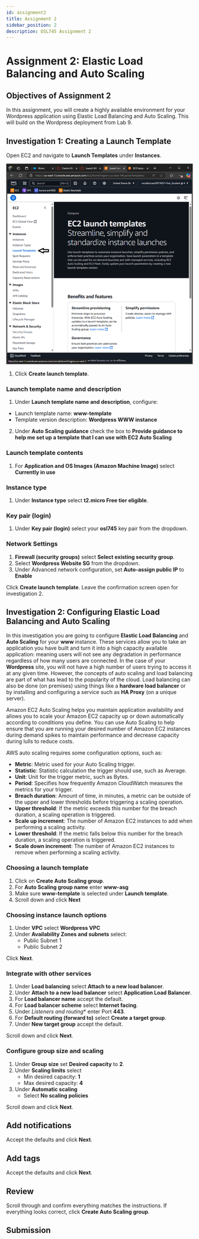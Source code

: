 ```yaml
---
id: assignment2
title: Assignment 2
sidebar_position: 2
description: OSL745 Assignment 2
---
```


# Assignment 2: Elastic Load Balancing and Auto Scaling

## Objectives of Assignment 2

In this assignment, you will create a highly available environment for your Wordpress application using Elastic Load Balancing and Auto Scaling. This will build on the Wordpress deployment from Lab 9.

## Investigation 1: Creating a Launch Template

Open EC2 and navigate to **Launch Templates** under **Instances**.

![Image: Creating a Launch Template.](/img/a2_launch_template.png)

1. Click **Create launch template**.

### Launch template name and description
1. Under **Launch template name and description**, configure:
  - Launch template name: **www-template**
  - Template version description: **Wordpress WWW instance**
2. Under **Auto Scaling guidance** check the box to **Provide guidance to help me set up a template that I can use with EC2 Auto Scaling**

### Launch template contents
1. For **Application and OS Images (Amazon Machine Image)** select **Currently in use**

### Instance type
1. Under **Instance type** select **t2.micro Free tier eligible**.

### Key pair (login)
1. Under **Key pair (login)** select your **osl745** key pair from the dropdown.

### Network Settings
1. **Firewall (security groups)** select **Select existing security group**.
1. Select **Wordpress Website SG** from the dropdown.
1. Under Advanced network configuration, set **Auto-assign public IP** to **Enable**

Click **Create launch template**. Leave the confirmation screen open for investigation 2.

## Investigation 2: Configuring Elastic Load Balancing and Auto Scaling
In this investigation you are going to configure **Elastic Load Balancing** and **Auto Scaling** for your **www** instance. These services allow you to take an application you have built and turn it into a high capacity available application: meaning users will not see any degradation in performance regardless of how many users are connected. In the case of your **Wordpress** site, you will not have a high number of users trying to access it at any given time. However, the concepts of auto scaling and load balancing are part of what has lead to the popularity of the cloud. Load balancing can also be done (on premises) using things like a **hardware load balancer** or by installing and configuring a service such as **HA Proxy** (on a unique server).

Amazon EC2 Auto Scaling helps you maintain application availability and allows you to scale your Amazon EC2 capacity up or down automatically according to conditions you define. You can use Auto Scaling to help ensure that you are running your desired number of Amazon EC2 instances during demand spikes to maintain performance and decrease capacity during lulls to reduce costs.

AWS auto scaling requires some configuration options, such as:

- **Metric**: Metric used for your Auto Scaling trigger.
- **Statistic**: Statistic calculation the trigger should use, such as Average.
- **Unit**: Unit for the trigger metric, such as Bytes.
- **Period**: Specifies how frequently Amazon CloudWatch measures the metrics for your trigger.
- **Breach duration**: Amount of time, in minutes, a metric can be outside of the upper and lower thresholds before triggering a scaling operation.
- **Upper threshold**: If the metric exceeds this number for the breach duration, a scaling operation is triggered.
- **Scale up increment**: The number of Amazon EC2 instances to add when performing a scaling activity.
- **Lower threshold**: If the metric falls below this number for the breach duration, a scaling operation is triggered.
- **Scale down increment**: The number of Amazon EC2 instances to remove when performing a scaling activity.

### Choosing a launch template
1. Click on **Create Auto Scaling group**.
1. For **Auto Scaling group name** enter **www-asg**
1. Make sure **www-template** is selected under **Launch template**.
1. Scroll down and click **Next**

### Choosing instance launch options
1. Under **VPC** select **Wordpress VPC**
1. Under **Availability Zones and subnets** select: 
    - Public Subnet 1
    - Public Subnet 2

Click **Next**.

### Integrate with other services
1. Under **Load balancing** select **Attach to a new load balancer**.
1. Under **Attach to a new load balancer** select **Application Load Balancer**.
1. For **Load balancer name** accept the default.
1. For **Load balancer scheme** select **Internet facing**.
1. Under *Listeners and routing** enter Port **443**.
1. For **Default routing (forward to)** select **Create a target group**.
1. Under **New target group** accept the default.

Scroll down and click **Next**.

### Configure group size and scaling
1. Under **Group size** set **Desired capacity** to **2**.
1. Under **Scaling limits** select
    - Min desired capacity: **1**
    - Max desired capacity: **4**
1. Under **Automatic scaling**
    - Select **No scaling policies**

Scroll down and click **Next**.


## Add notifications
Accept the defaults and click **Next**.

## Add tags
Accept the defaults and click **Next**.

## Review
Scroll through and confirm everything matches the instructions. If everything looks correct, click **Create Auto Scaling group**.

## Submission
